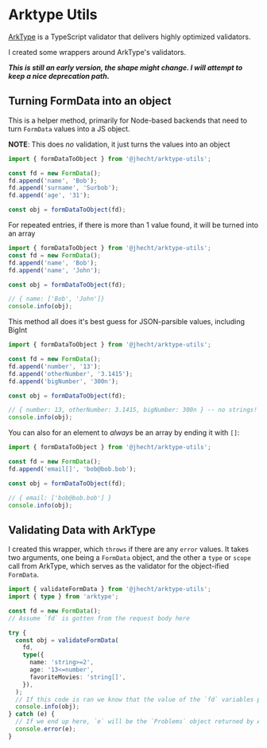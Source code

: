 # Arktype Utils

[ArkType](https://www.npmjs.com/package/arktype) is a TypeScript validator that delivers highly optimized validators.

I created some wrappers around ArkType's validators.

**_This is still an early version, the shape might change. I will attempt to keep a nice deprecation path._**

## Turning FormData into an object

This is a helper method, primarily for Node-based backends that need to turn `FormData` values into a JS object.

**NOTE**: This does _no_ validation, it just turns the values into an object

```ts
import { formDataToObject } from '@jhecht/arktype-utils';

const fd = new FormData();
fd.append('name', 'Bob');
fd.append('surname', 'Surbob');
fd.append('age', '31');

const obj = formDataToObject(fd);
```

For repeated entries, if there is more than 1 value found, it will be turned into an array

```ts
import { formDataToObject } from '@jhecht/arktype-utils';
const fd = new FormData();
fd.append('name', 'Bob');
fd.append('name', 'John');

const obj = formDataToObject(fd);

// { name: ['Bob', 'John']}
console.info(obj);
```

This method all does it's best guess for JSON-parsible values, including BigInt

```ts
import { formDataToObject } from '@jhecht/arktype-utils';

const fd = new FormData();
fd.append('number', '13');
fd.append('otherNumber', '3.1415');
fd.append('bigNumber', '300n');

const obj = formDataToObject(fd);

// { number: 13, otherNumber: 3.1415, bigNumber: 300n } -- no strings!
console.info(obj);
```

You can also for an element to _always_ be an array by ending it with `[]`:

```ts
import { formDataToObject } from '@jhecht/arktype-utils';

const fd = new FormData();
fd.append('email[]', 'bob@bob.bob');

const obj = formDataToObject(fd);

// { email: ['bob@bob.bob'] }
console.info(obj);
```

## Validating Data with ArkType

I created this wrapper, which `throws` if there are any `error` values. It takes two arguments, one being a `FormData` object, and the other a `type` or `scope` call from ArkType, which serves as the validator for the object-ified `FormData`.

```ts
import { validateFormData } from '@jhecht/arktype-utils';
import { type } from 'arktype';

const fd = new FormData();
// Assume `fd` is gotten from the request body here

try {
  const obj = validateFormData(
    fd,
    type({
      name: 'string>=2',
      age: '13<=number',
      favoriteMovies: 'string[]',
    }),
  );
  // If this code is ran we know that the value of the `fd` variables passes the above validations when turned into an object
  console.info(obj);
} catch (e) {
  // If we end up here, `e` will be the `Problems` object returned by ArkType's validator
  console.error(e);
}
```
